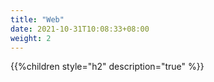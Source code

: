 ```yaml
---
title: "Web"
date: 2021-10-31T10:08:33+08:00
weight: 2
---
```


{{%children style="h2" description="true" %}}